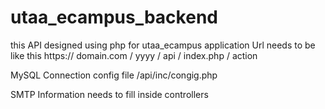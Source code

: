 # utaa_ecampus_backend
this API designed using php for utaa_ecampus application
Url needs to be like this
https:// domain.com / yyyy / api / index.php / action

MySQL Connection config file
/api/inc/congig.php

SMTP Information needs to fill inside controllers
